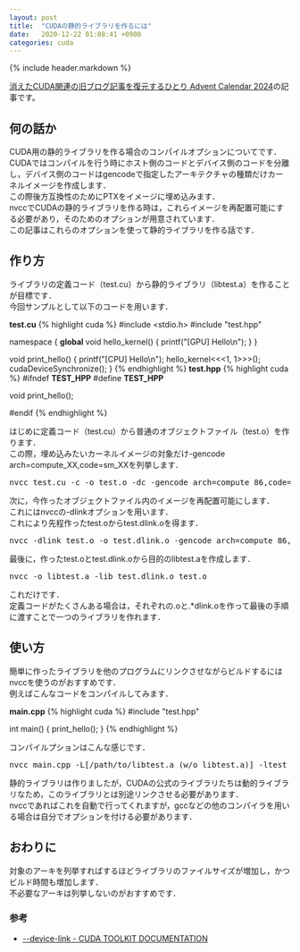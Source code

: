 ```yaml
---
layout: post
title:  "CUDAの静的ライブラリを作るには"
date:   2020-12-22 01:08:41 +0900
categories: cuda
---
```


{% include header.markdown %}

<a href="https://adventar.org/calendars/10896">消えたCUDA関連の旧ブログ記事を復元するひとり Advent Calendar 2024</a>の記事です。

<h2 id="a">何の話か</h2>
<p>
CUDA用の静的ライブラリを作る場合のコンパイルオプションについてです．<br>
CUDAではコンパイルを行う時にホスト側のコードとデバイス側のコードを分離し，デバイス側のコードは<span class="code-range">gencode</span>で指定したアーキテクチャの種類だけカーネルイメージを作成します．<br>
この際後方互換性のためにPTXをイメージに埋め込みます．<br>
nvccでCUDAの静的ライブラリを作る時は，これらイメージを再配置可能にする必要があり，そのためのオプションが用意されています．<br>
この記事はこれらのオプションを使って静的ライブラリを作る話です．
</p>

<h2 id="b">作り方</h2>
<p>
ライブラリの定義コード（test.cu）から静的ライブラリ（libtest.a）を作ることが目標です．<br>
今回サンプルとして以下のコードを用います．
</p>

<b>test.cu</b>
{% highlight cuda %}
#include <stdio.h>
#include "test.hpp"

namespace {
__global__ void hello_kernel() {
	printf("[GPU] Hello\n");
}
}

void print_hello() {
	printf("[CPU] Hello\n");
	hello_kernel<<<1, 1>>>();
	cudaDeviceSynchronize();
}
{% endhighlight %}
<b>test.hpp</b>
{% highlight cuda %}
#ifndef __TEST_HPP__
#define __TEST_HPP__

void print_hello();

#endif
{% endhighlight %}

<p>
はじめに定義コード（test.cu）から普通のオブジェクトファイル（test.o）を作ります．<br>
この際，埋め込みたいカーネルイメージの対象だけ<span class="code-range">-gencode arch=compute_XX,code=sm_XX</span>を列挙します．
</p>
<pre class="code-line">
nvcc test.cu -c -o test.o -dc -gencode arch=compute_86,code=sm_86
</pre>
<p>
次に，今作ったオブジェクトファイル内のイメージを再配置可能にします．<br>
これにはnvccの<span class="code-range">-dlink</span>オプションを用います．<br>
これにより先程作ったtest.oからtest.dlink.oを得ます．
</p>
<pre class="code-line">
nvcc -dlink test.o -o test.dlink.o -gencode arch=compute_86,code=sm_86
</pre>
<p>
最後に，作ったtest.oとtest.dlink.oから目的のlibtest.aを作成します．
</p>
<pre class="code-line">
nvcc -o libtest.a -lib test.dlink.o test.o
</pre>
<p>
これだけです．<br>
定義コードがたくさんある場合は，それぞれの.oと.*dlink.oを作って最後の手順に渡すことで一つのライブラリを作れます．
</p>

<h2 id="c">使い方</h2>
<p>
簡単に作ったライブラリを他のプログラムにリンクさせながらビルドするにはnvccを使うのがおすすめです．<br>
例えばこんなコードをコンパイルしてみます．
</p>
<b>main.cpp</b>
{% highlight cuda %}
#include "test.hpp"

int main() {
	print_hello();
}
{% endhighlight %}
<p>
コンパイルプションはこんな感じです．
</p>
<pre class="code-line">
nvcc main.cpp -L[/path/to/libtest.a (w/o libtest.a)] -ltest
</pre>

<p>
静的ライブラリは作りましたが，CUDAの公式のライブラリたちは動的ライブラリなため，このライブラリとは別途リンクさせる必要があります．<br>
nvccであればこれを自動で行ってくれますが，gccなどの他のコンパイラを用いる場合は自分でオプションを付ける必要があります．
</p>

<h2 id="d">おわりに</h2>
<p>
対象のアーキを列挙すればするほどライブラリのファイルサイズが増加し，かつビルド時間も増加します．<br>
不必要なアーキは列挙しないのがおすすめです．
</p>

<h3>参考</h3>
<ul>
  <li><a href="https://docs.nvidia.com/cuda/cuda-compiler-driver-nvcc/index.html#options-for-specifying-compilation-phase-device-link">--device-link - CUDA TOOLKIT DOCUMENTATION</a></li>
</ul>

